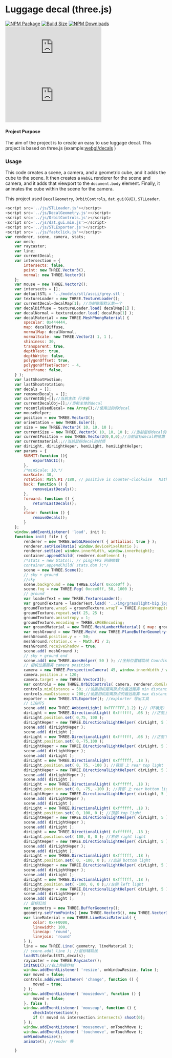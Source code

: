 Luggage decal (three.js)
========

[![NPM Package][npm]][npm-url]
[![Build Size][build-size]][build-size-url]
[![NPM Downloads][npm-downloads]][npmtrends-url]
[![Dev Dependencies][dev-dependencies]][dev-dependencies-url]
[![Language Grade][lgtm]][lgtm-url]

#### Project Purpose ####

The aim of the project is to create an easy to use luggage decal.  This project is based on three.js (example:[webgl/decals](https://threejs.org/examples/?q=decals#webgl_decals) )

### Usage ###

This code creates a scene, a camera, and a geometric cube, and it adds the cube to the scene. It then creates a `WebGL` renderer for the scene and camera, and it adds that viewport to the `document.body` element. Finally, it animates the cube within the scene for the camera.

This project used `DecalGeometry`, `OrbitControls`, `dat.gui(GUI)`, `STLLoader`.

```javascript
<script src='../js/STLLoader.js'></script>
<script src='../js/DecalGeometry.js'></script>
<script src='../js/OrbitControls.js'></script>
<script src='../js/dat.gui.min.js'></script>
<script src='../js/STLExporter.js'></script>
<script src='../js/fastclick.js'></script>
var renderer, scene, camera, stats;
	var mesh;
	var raycaster;
	var line;
	var currentDecal;
	var intersection = {
		intersects: false,
		point: new THREE.Vector3(),
		normal: new THREE.Vector3()
	};
	var mouse = new THREE.Vector2();
	var intersects = [];
	var defaultSTL = '../models/stl/ascii/grey.stl';
	var textureLoader = new THREE.TextureLoader();
	var currentDecal=decalMap[1]; //当前贴图默认第一个
	var decalDiffuse = textureLoader.load( decalMap[1] );
	var decalNormal = textureLoader.load( decalMap[1] );
	var decalMaterial = new THREE.MeshPhongMaterial( {
		specular: 0x444444,
		map: decalDiffuse,
		normalMap: decalNormal,
		normalScale: new THREE.Vector2( 1, 1 ),
		shininess: 30,
		transparent: true,
		depthTest: true,
		depthWrite: false,
		polygonOffset: true,
		polygonOffsetFactor: - 4,
		wireframe: false,
	} );
	var lastShootPostion;
	var lastShootrotation;
	var decals = [];
	var removedDecals = [];
	var currentObj=[];//当前主体 行李箱
	var currentDecalObj=[];//当前主体的decal
	var recentlyUsedDecal= new Array();//使用过的的decal
	var mouseHelper;
	var position = new THREE.Vector3();
	var orientation = new THREE.Euler();
	var size = new THREE.Vector3( 10, 10, 10 );
	var currentSize = new THREE.Vector3( 10, 10, 10 ); //当前鼠标decal的大小
	var currentPosition = new THREE.Vector3(0,0,0);//当前鼠标decal的位置
	var currentmaterial;;//当前鼠标decal的材质
	var dirLight, dirLightHeper, hemiLight, hemiLightHelper;
	var params = {
		SUBMIT:function (){
			exportASCII();
		},
		/*minScale: 10,*/
		maxScale: 30,
		rotation: Math.PI /180, // positive is counter-clockwise   Math.PI = 3.14 = 180°
		back: function () {
			removeLastDecals();
		},
		forward: function () {
			returnLastDecals();
		},
		clear: function () {
			removeDecals();
		}
	};
	window.addEventListener( 'load', init );
    function init( file ) {
		renderer = new THREE.WebGLRenderer( { antialias: true } );
		renderer.setPixelRatio( window.devicePixelRatio );
		renderer.setSize( window.innerWidth, window.innerHeight);
		container.appendChild( renderer.domElement );
		/*stats = new Stats(); // ping/FPS 网络帧数
        container.appendChild( stats.dom );*/
		scene = new THREE.Scene();
		// sky + ground
		//sky
		scene.background = new THREE.Color( 0xcce0ff );
		scene.fog = new THREE.Fog( 0xcce0ff, 50, 1000 );
		// ground
		var loaderText = new THREE.TextureLoader();
		var groundTexture = loaderText.load( '../img/grasslight-big.jpg' );
		groundTexture.wrapS = groundTexture.wrapT = THREE.RepeatWrapping;
		groundTexture.repeat.set( 25, 25 );
		groundTexture.anisotropy = 1;
		groundTexture.encoding = THREE.sRGBEncoding;
		var groundMaterial = new THREE.MeshLambertMaterial( { map: groundTexture } );
		var meshGround = new THREE.Mesh( new THREE.PlaneBufferGeometry( 6000, 6000 ), groundMaterial );
		meshGround.position.y = - 50;
		meshGround.rotation.x = - Math.PI / 2;
		meshGround.receiveShadow = true;
		scene.add( meshGround );
		// sky + ground end
		scene.add( new THREE.AxesHelper( 50 ) ); //坐标位置辅助线 Coordinate system
		// 相机位置距离 camera position
		camera = new THREE.PerspectiveCamera( 45, window.innerWidth / window.innerHeight, 1, 1000 );
		camera.position.z = 120;
		camera.target = new THREE.Vector3();
		var controls = new THREE.OrbitControls( camera, renderer.domElement );
		controls.minDistance = 50; //设置相机距离原点的最近距离 min distance from origin to camera 
		controls.maxDistance = 200;//设置相机距离原点的最远距离 max distance from origin to camera
		exporter = new THREE.STLExporter(); //explorter 导出工具
		// LIGHTS
		scene.add( new THREE.AmbientLight( 0xFFFFFFF,1.2) );//（环境光）
		dirLight = new THREE.DirectionalLight( 0xffffff, .08 ); //正面上 front top light
		dirLight.position.set( 0,75, 100 );
		dirLightHeper = new THREE.DirectionalLightHelper( dirLight, 5 );//光源辅助线   assist line
		scene.add( dirLightHeper );
		scene.add( dirLight );
		dirLight = new THREE.DirectionalLight( 0xffffff, .08 ); //正面下 front bottom light
		dirLight.position.set( 0,-75,100 );
		dirLightHeper = new THREE.DirectionalLightHelper( dirLight, 5 );//光源辅助线  assist line
		scene.add( dirLightHeper );
		scene.add( dirLight );
		dirLight = new THREE.DirectionalLight( 0xffffff, .18 );
		dirLight.position.set( 0, 75, -100 ); //背部 上 rear top light
		dirLightHeper = new THREE.DirectionalLightHelper( dirLight, 5 );
		scene.add( dirLightHeper );
		scene.add( dirLight );
		dirLight = new THREE.DirectionalLight( 0xffffff, .18 );
		dirLight.position.set( 0, -75, -100 ); //背部 上 rear bottom light
		dirLightHeper = new THREE.DirectionalLightHelper( dirLight, 5 );
		scene.add( dirLightHeper );
		scene.add( dirLight );
		dirLight = new THREE.DirectionalLight( 0xffffff, .18 );
		dirLight.position.set( 0, 100, 0 ); //顶部 top light
		dirLightHeper = new THREE.DirectionalLightHelper( dirLight, 5 );
		scene.add( dirLightHeper );
		scene.add( dirLight );
		dirLight = new THREE.DirectionalLight( 0xffffff, .18 );
		dirLight.position.set( 100, 0, 0 ); //右侧 right light
		dirLightHeper = new THREE.DirectionalLightHelper( dirLight, 5 );
		scene.add( dirLightHeper );
		scene.add( dirLight );
		dirLight = new THREE.DirectionalLight( 0xffffff, .18 );
		dirLight.position.set( 0, -100, 0 ); //底部 bottom light
		dirLightHeper = new THREE.DirectionalLightHelper( dirLight, 5 );
		scene.add( dirLightHeper );
		scene.add( dirLight );
		dirLight = new THREE.DirectionalLight( 0xffffff, .18 );
		dirLight.position.set( -100, 0, 0 );//左侧 left light
		dirLightHeper = new THREE.DirectionalLightHelper( dirLight, 5 );
		scene.add( dirLightHeper );
		scene.add( dirLight );
		// 鼠标红线
		var geometry = new THREE.BufferGeometry();
		geometry.setFromPoints( [new THREE.Vector3(), new THREE.Vector3()] );
		var lineMaterial = new THREE.LineBasicMaterial( {
			color: 0xFF0000,
			linewidth: 100,
			linecap: 'round',
			linejoin: 'round'
		} );
		line = new THREE.Line( geometry, lineMaterial );
		// scene.add( line ); //鼠标辅助线
		loadSTL(defaultSTL,decals);
		raycaster = new THREE.Raycaster();
		initGUI();//右上角操作栏 
		window.addEventListener( 'resize', onWindowResize, false );
		var moved = false;
		controls.addEventListener( 'change', function () {
			moved = true;
		} );
		window.addEventListener( 'mousedown', function () {
			moved = false;
		}, false );
		window.addEventListener( 'mouseup', function () {
			checkIntersection();
			if (! moved && intersection.intersects) shoot(0);
		} );
		window.addEventListener( 'mousemove', onTouchMove );
		window.addEventListener( 'touchmove', onTouchMove );
		onWindowResize();
		animate(); //render 等

	}
```

[npm]: https://img.shields.io/npm/v/three
[npm-url]: https://www.npmjs.com/package/three
[build-size]: https://badgen.net/bundlephobia/minzip/three
[build-size-url]: https://bundlephobia.com/result?p=three
[npm-downloads]: https://img.shields.io/npm/dw/three
[npmtrends-url]: https://www.npmtrends.com/three
[dev-dependencies]: https://img.shields.io/david/dev/mrdoob/three.js
[dev-dependencies-url]: https://david-dm.org/mrdoob/three.js#info=devDependencies
[lgtm]: https://img.shields.io/lgtm/alerts/github/mrdoob/three.js
[lgtm-url]: https://lgtm.com/projects/g/mrdoob/three.js/
